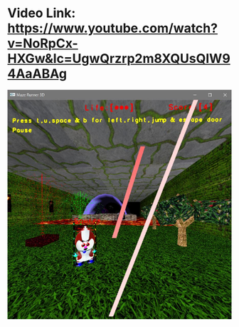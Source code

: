 # Video Link: https://www.youtube.com/watch?v=NoRpCx-HXGw&lc=UgwQrzrp2m8XQUsQIW94AaABAg
![alt text](https://github.com/Dream-kid/Maze-Runner-3D-Using-Opengl-and-CPP/blob/main/figures/maze.JPG)
